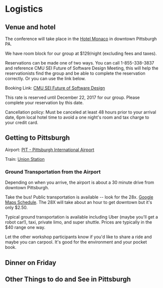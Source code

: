 # Logistics

## Venue and hotel 

The conference will take place in the [Hotel Monaco](http://www.monaco-pittsburgh.com)
in downtown Pittsburgh PA.

We have room block for our group at $129/night (excluding fees and taxes).

Reservations can be made one of two ways.  You can call 1-855-338-3837 and reference CMU SEI Future of Software Design Meeting, this will help the reservationists find the group and be able to complete the reservation correctly.   Or you can use the link below. 
 
Booking Link:
[CMU SEI Future of Software Design](https://gc.synxis.com/rez.aspx?Chain=10179&start=availresults&arrive=1/12/2018&depart=1/14/2018&adult=1&child=0&group=E2E&hotel=61775)

This rate is reserved until December 22, 2017 for our group. Please complete your reservation by this date.

Cancellation policy: Must be canceled at least 48 hours prior to your arrival date, 6pm local hotel time to avoid a one night's room and tax charge to your credit card.
 
## Getting to Pittsburgh

Airport: [PIT - Pittsburgh International Airport](http://www.flypittsburgh.com/)

Train: [Union Station](https://www.amtrak.com/content/amtrak/en-us/stations/pgh.html)

### Ground Transportation from the Airport 

Depending on when you arrive, the airport is about a 30 minute drive from downtown Pittsburgh.

Take the bus!  Public transportation is available -- look for the 28x.  [Google Maps Schedule](https://www.google.com/maps/dir/Pittsburgh+International+Airport+(PIT),+1000+Airport+Blvd,+Pittsburgh,+PA+15231/Kimpton+Hotel+Monaco+Pittsburgh,+Pittsburgh,+PA/@40.456361,-80.2506608,11z/data=!3m1!4b1!4m18!4m17!1m5!1m1!1s0x88345cc34ecd5b37:0xc812270d148d3f59!2m2!1d-80.2413113!2d40.4957722!1m5!1m1!1s0x8834f159ca51bb95:0x868c158cd02db8a!2m2!1d-79.9963286!2d40.4414181!2m3!6e0!7e2!8j1515792182!3e3).  The 28X will take about an hour to get downtown but it's only $2.50.

Typical ground transportation is available including Uber (maybe you'll get a robot car!), taxi, private limo, and super shuttle.  Prices are typically in the $40 range one way.

Let the other workshop participants know if you'd like to share a ride and maybe you can carpool.  It's good for the environment and your pocket book.


## Dinner on Friday


## Other Things to do and See in Pittsburgh

